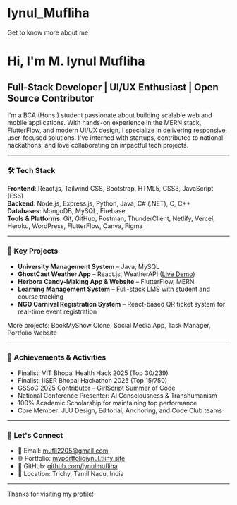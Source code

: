 # Iynul_Mufliha
Get to know more about me
# Hi, I'm M. Iynul Mufliha

## Full-Stack Developer | UI/UX Enthusiast | Open Source Contributor

I'm a BCA (Hons.) student passionate about building scalable web and mobile applications. With hands-on experience in the MERN stack, FlutterFlow, and modern UI/UX design, I specialize in delivering responsive, user-focused solutions. I've interned with startups, contributed to national hackathons, and love collaborating on impactful tech projects.

---

### 🛠️ Tech Stack

**Frontend**: React.js, Tailwind CSS, Bootstrap, HTML5, CSS3, JavaScript (ES6)  
**Backend**: Node.js, Express.js, Python, Java, C# (.NET), C, C++  
**Databases**: MongoDB, MySQL, Firebase  
**Tools & Platforms**: Git, GitHub, Postman, ThunderClient, Netlify, Vercel, Heroku, WordPress, FlutterFlow, Canva, Figma

---

### 🚀 Key Projects

- **University Management System** – Java, MySQL  
- **GhostCast Weather App** – React.js, WeatherAPI ([Live Demo](https://ghostcast.netlify.app))  
- **Herbora Candy-Making App & Website** – FlutterFlow, MERN  
- **Learning Management System** – Full-stack LMS with student and course tracking  
- **NGO Carnival Registration System** – React-based QR ticket system for real-time event registration

More projects: BookMyShow Clone, Social Media App, Task Manager, Portfolio Website

---

### 🎯 Achievements & Activities

- Finalist: VIT Bhopal Health Hack 2025 (Top 30/239)  
- Finalist: IISER Bhopal Hackathon 2025 (Top 15/750)  
- GSSoC 2025 Contributor – GirlScript Summer of Code  
- National Conference Presenter: AI Consciousness & Transhumanism  
- 100% Academic Scholarship for maintaining top performance  
- Core Member: JLU Design, Editorial, Anchoring, and Code Club teams

---

### 🤝 Let's Connect

- 📧 Email: [mufli2205@gmail.com](mailto:mufli2205@gmail.com)  
- 🌐 Portfolio: [myportfolioiynul.tiiny.site](https://myportfolioiynul.tiiny.site)  
- 🔗 GitHub: [github.com/iynulmufliha](https://github.com/iynulmufliha)  
- 📍 Location: Trichy, Tamil Nadu, India

---

Thanks for visiting my profile!
